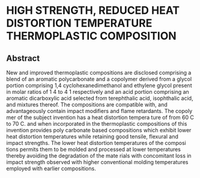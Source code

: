 # HIGH STRENGTH, REDUCED HEAT DISTORTION TEMPERATURE THERMOPLASTIC COMPOSITION

## Abstract
New and improved thermoplastic compositions are disclosed comprising a blend of an aromatic polycarbonate and a copolymer derived from a glycol portion comprising 1,4 cyclohexanedimethanol and ethylene glycol present in molar ratios of 1 4 to 4 1 respectively and an acid portion comprising an aromatic dicarboxylic acid selected from terephthalic acid, isophthalic acid, and mixtures thereof. The compositions are compatible with, and advantageously contain impact modifiers and flame retardants. The copoly mer of the subject invention has a heat distortion tempera ture of from 60 C to 70 C. and when incorporated in the thermoplastic compositions of this invention provides poly carbonate based compositions which exhibit lower heat distortion temperatures while retaining good tensile, flexural and impact strengths. The lower heat distortion temperatures of the composi tions permits them to be molded and processed at lower temperatures thereby avoiding the degradation of the mate rials with concomitant loss in impact strength observed with higher conventional molding temperatures employed with earlier compositions.